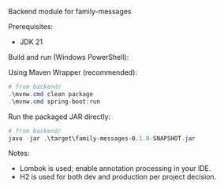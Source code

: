 Backend module for family-messages

Prerequisites:
- JDK 21

Build and run (Windows PowerShell):

Using Maven Wrapper (recommended):

```powershell
# from backend/
.\mvnw.cmd clean package
.\mvnw.cmd spring-boot:run
```

Run the packaged JAR directly:

```powershell
# from backend/
java -jar .\target\family-messages-0.1.0-SNAPSHOT.jar
```

Notes:
- Lombok is used; enable annotation processing in your IDE.
- H2 is used for both dev and production per project decision.
